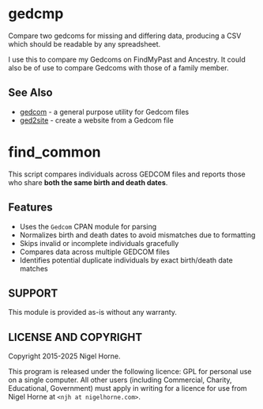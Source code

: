 # gedcmp

Compare two gedcoms for missing and differing data,
producing a CSV which should be readable by any spreadsheet.

I use this to compare my Gedcoms on FindMyPast and Ancestry.
It could also be of use to compare Gedcoms with those of a family member.

## See Also

* [gedcom](https://github.com/nigelhorne/gedcom) - a general purpose utility for Gedcom files
* [ged2site](https://github.com/nigelhorne/ged2site) - create a website from a Gedcom file

# find_common

This script compares individuals across GEDCOM files and reports those who share **both the same birth and death dates**.

## Features

- Uses the `Gedcom` CPAN module for parsing
- Normalizes birth and death dates to avoid mismatches due to formatting
- Skips invalid or incomplete individuals gracefully
- Compares data across multiple GEDCOM files
- Identifies potential duplicate individuals by exact birth/death date matches

## SUPPORT

This module is provided as-is without any warranty.

## LICENSE AND COPYRIGHT

Copyright 2015-2025 Nigel Horne.

This program is released under the following licence:
GPL for personal use on a single computer.
All other users (including Commercial, Charity, Educational, Government)
must apply in writing for a licence for use from Nigel Horne at
`<njh at nigelhorne.com>`.
